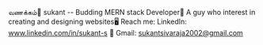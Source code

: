 வணக்கம்🙏
sukant -- Budding MERN stack Developer🚀
A guy who interest in creating and designing websites🖥️
Reach me:
LinkedIn: www.linkedin.com/in/sukant-s
📧 Gmail: sukantsivaraja2002@gmail.com




